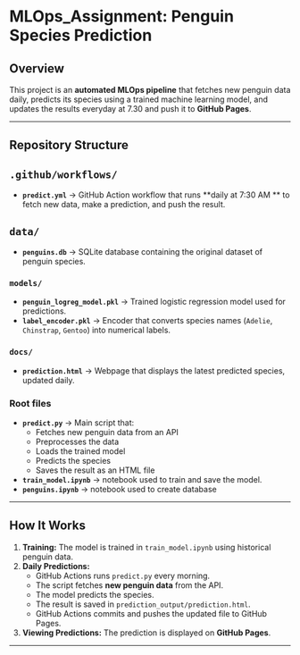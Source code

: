 # MLOps_Assignment: Penguin Species Prediction

##  Overview

This project is an **automated MLOps pipeline** that fetches new penguin data daily, predicts its species using a trained machine learning model, and updates the results everyday at 7.30 and push it to **GitHub Pages**.

---

##  Repository Structure

## `.github/workflows/`
- **`predict.yml`** → GitHub Action workflow that runs **daily at 7:30 AM ** to fetch new data, make a prediction, and push the result.

##  `data/`
- **`penguins.db`** → SQLite database containing the original dataset of penguin species.

### `models/`
- **`penguin_logreg_model.pkl`** → Trained logistic regression model used for predictions.
- **`label_encoder.pkl`** → Encoder that converts species names (`Adelie`, `Chinstrap`, `Gentoo`) into numerical labels.

###  `docs/`
- **`prediction.html`**  → Webpage that displays the latest predicted species, updated daily.


###  Root files
- **`predict.py`** → Main script that:
  - Fetches new penguin data from an API
  - Preprocesses the data
  - Loads the trained model
  - Predicts the species
  - Saves the result as an HTML file 
- **`train_model.ipynb`** → notebook used to train and save the model.
- **`penguins.ipynb`** →  notebook used to create database 

---

##  How It Works
1. **Training:** The model is trained in `train_model.ipynb` using historical penguin data.
2. **Daily Predictions:**
   - GitHub Actions runs `predict.py` every morning.
   - The script fetches **new penguin data** from the API.
   - The model predicts the species.
   - The result is saved in `prediction_output/prediction.html`.
   - GitHub Actions commits and pushes the updated file to GitHub Pages.
3. **Viewing Predictions:** The prediction is displayed on **GitHub Pages**.

---

